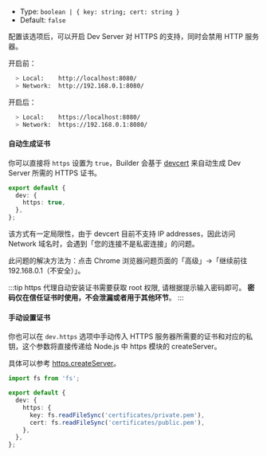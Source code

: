 - Type: `boolean | { key: string; cert: string }`
- Default: `false`

配置该选项后，可以开启 Dev Server 对 HTTPS 的支持，同时会禁用 HTTP 服务器。

开启前：

```bash
  > Local:    http://localhost:8080/
  > Network:  http://192.168.0.1:8080/
```

开启后：

```bash
  > Local:    https://localhost:8080/
  > Network:  https://192.168.0.1:8080/
```

#### 自动生成证书

你可以直接将 `https` 设置为 `true`，Builder 会基于 [devcert](https://github.com/davewasmer/devcert) 来自动生成 Dev Server 所需的 HTTPS 证书。

```ts
export default {
  dev: {
    https: true,
  },
};
```

该方式有一定局限性，由于 devcert 目前不支持 IP addresses，因此访问 Network 域名时，会遇到「您的连接不是私密连接」的问题。

此问题的解决方法为：点击 Chrome 浏览器问题页面的「高级」->「继续前往 192.168.0.1（不安全）」。

:::tip
https 代理自动安装证书需要获取 root 权限, 请根据提示输入密码即可。
**密码仅在信任证书时使用，不会泄漏或者用于其他环节**。
:::

#### 手动设置证书

你也可以在 `dev.https` 选项中手动传入 HTTPS 服务器所需要的证书和对应的私钥，这个参数将直接传递给 Node.js 中 https 模块的 createServer。

具体可以参考 [https.createServer](https://nodejs.org/api/https.html#https_https_createserver_options_requestlistener)。

```ts
import fs from 'fs';

export default {
  dev: {
    https: {
      key: fs.readFileSync('certificates/private.pem'),
      cert: fs.readFileSync('certificates/public.pem'),
    },
  },
};
```
